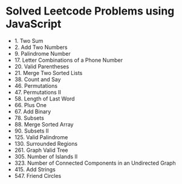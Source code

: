 # Solved Leetcode Problems using JavaScript

<ul start="3">
  <li>
  1. Two Sum
  </li>

  <li>
  2. Add Two Numbers
  </li>

  <li>
  9. Palindrome Number
  </li>

  <li>
  17. Letter Combinations of a Phone Number
  </li>

  <li>
  20. Valid Parentheses
  </li>

  <li>
  21. Merge Two Sorted Lists
  </li>

  <li>
  38. Count and Say
  </li>
  
  <li>
  46. Permutations
  </li>
  
  <li>
  47. Permutations II
  </li>

  <li>
  58. Length of Last Word
  </li>

  <li>
  66. Plus One
  </li>

  <li>
  67. Add Binary
  </li>

  <li>
  78. Subsets
  </li>

  <li>
  88. Merge Sorted Array
  </li>
  
  <li>
  90. Subsets II
  </li>

  <li>
  125. Valid Palindrome
  </li>

  <li>
  130. Surrounded Regions
  </li>

  <li>
  261. Graph Valid Tree
  </li>

  <li>
  305. Number of Islands II
  </li>

  <li>
  323. Number of Connected Components in an Undirected Graph
  </li>

  <li>
  415. Add Strings
  </li>

  <li>
  547. Friend Circles
  </li>
</ul>
